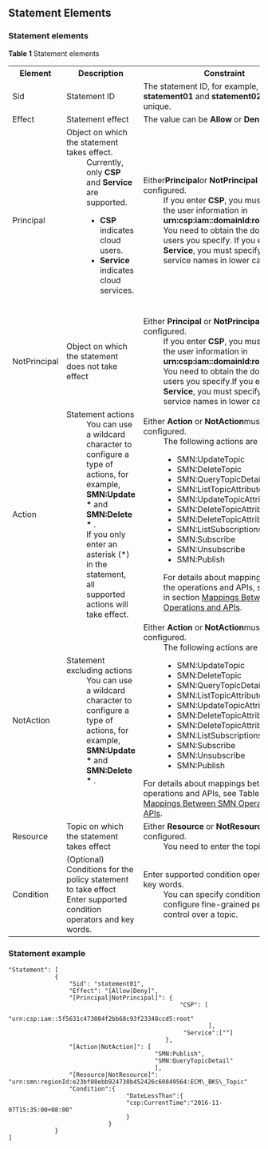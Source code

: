 ## Statement Elements

### Statement elements

**Table 1** Statement elements
	<table>
    <tr>
       <th>Element</th>
       <th>Description</th> 
	   <th>Constraint</th>
     </tr>
     <tr>
         <td>Sid</td>
         <td>Statement ID</td>
		 <td>The statement ID, for example, <b>statement01</b> and <b>statement02</b>, must be unique. </td>
     </tr>
     <tr>
         <td>Effect</td>
         <td>Statement effect</td>
		 <td>The value can be <b>Allow</b> or  <b>Deny</b>.</td>
     </tr>
     <tr>
         <td>Principal</td>
         <td>Object on which the statement takes effect.
			<dd>Currently, only <b>CSP</b> and <b>Service</b> are supported.                                                                                                                                                                                   
			<ul><li><b>CSP</b> indicates cloud users.</li>
			<li><b>Service</b> indicates cloud services.</li></ul></dd>    
			</td>
		 <td>Either<b>Principal</b>or <b>NotPrincipal</b> must be configured.<dd>If you enter <b>CSP</b>, you must specify the user information in <b>urn:csp:iam::domainId:root</b>format. You need to obtain the domain IDs of users you specify.                                                                                                                                         If you enter <b>Service</b>, you must specify the cloud service names in lower case. </dd></td>
     </tr>
	<tr>
         <td>NotPrincipal</td>
         <td>Object on which the statement does not take effect  </td>
		 <td>Either <b>Principal</b> or <b>NotPrincipal</b>must be configured.
			<dd>If you enter <b>CSP</b>, you must specify the user information in <b>urn:csp:iam::domainId:root</b> format. You need to obtain the domain IDs of users you specify.If you enter <b>Service</b>, you must specify the cloud service names in lower case. </dd>
		</td>
     </tr>
	<tr>
         <td>Action</td>
         <td>Statement actions
				<dd>You can use a wildcard character to configure a type of actions, for example, <b>SMN:Update * </b> and <b>SMN:Delete * </b>. </dd>                                                                                                                                <dd>If you only enter an asterisk (*) in the statement, all supported actions will take effect.</dd></td>
		 <td>Either <b>Action</b> or <b>NotAction</b>must be configured.</dd>
				<dd>The following actions are supported: 
				<ul>
				<li>SMN:UpdateTopic </li>                                                                                                                                                                                                            <li>SMN:DeleteTopic </li>
				<li>SMN:QueryTopicDetail </li>
				<li>SMN:ListTopicAttributes </li>
				<li>SMN:UpdateTopicAttribute  </li>
				<li>SMN:DeleteTopicAttributes </li>
				<li>SMN:DeleteTopicAttributeByName </li>
				<li>SMN:ListSubscriptionsByTopic </li>
				<li>SMN:Subscribe </li>
				<li>SMN:Unsubscribe  </li>
				<li>SMN:Publish </li>
				</ul></dd>
				<dd>For details about mappings between the operations and APIs, see Table 1 in section <a href="Mappings Between SMN Operations and APIs.md">Mappings Between SMN Operations and APIs</a>. </dd>
		</td>
		<tr>
         <td>NotAction</td>
         <td>Statement excluding actions
				<dd>You can use a wildcard character to configure a type of actions, for example, <b>SMN:Update * </b> and <b>SMN:Delete * </b>.                                                                         </dd></td>
		 <td>Either <b>Action</b> or <b>NotAction</b>must be configured.
				<dd>The following actions are supported: 
				<ul>
				<li>SMN:UpdateTopic </li>                                                                                                                                                                                                            <li>SMN:DeleteTopic </li>
				<li>SMN:QueryTopicDetail </li>
				<li>SMN:ListTopicAttributes </li>
				<li>SMN:UpdateTopicAttribute  </li>
				<li>SMN:DeleteTopicAttributes </li>
				<li>SMN:DeleteTopicAttributeByName </li>
				<li>SMN:ListSubscriptionsByTopic </li>
				<li>SMN:Subscribe </li>
				<li>SMN:Unsubscribe  </li>
				<li>SMN:Publish </li>
				</ul></dd>
				For details about mappings between the operations and APIs, see Table 1 in section <a href="Mappings Between SMN Operations and APIs.md">Mappings Between SMN Operations and APIs</a>. 
		</td>
     </tr>
		<tr>
         <td>Resource</td>
         <td>Topic on which the statement takes effect   </td>
		 <td>Either <b>Resource</b> or <b>NotResource</b>must be configured.
			<dd>You need to enter the topic URN. </dd></td>
     </tr>
	</tr>
		<tr>
         <td>Condition  </td>
         <td>(Optional) Conditions for the policy statement to take effect                                                        Enter supported condition operators and key words. </td>
		 <td>Enter supported condition operators and key words.
			<dd>You can specify conditions to configure fine-grained permission control over a topic. </dd></td>
     </tr>
     </table>  

### Statement example

    "Statement": [
			     {
				     "Sid": "statement01",
				     "Effect": "[Allow|Deny]",
				     "[Principal|NotPrincipal]": {
				     								"CSP": [
				     											"urn:csp:iam::5f5631c473084f2bb68c93f23348ccd5:root"
				     										],
					    							 "Service":[""]
					     						},
				     "[Action|NotAction]": [
										     "SMN:Publish",
										     "SMN:QueryTopicDetail"
										     ],
				     "[Resource|NotResource]": "urn:smn:regionId:e23bf08ebb924730b452426c60849564:ECM\_BKS\_Topic"
				     "Condition":{
								     "DateLessThan":{
								     "csp:CurrentTime":"2016-11-07T15:35:00+08:00"
								     }
				     			}
			     }
    ]
